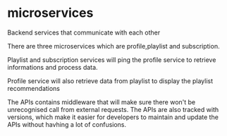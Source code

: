 # microservices
Backend services that communicate with each other

There are three microservices which are profile,playlist and subscription.

Playlist and subscription services will ping the profile service to retrieve informations and process data.

Profile service will also retrieve data from playlist to display the playlist recommendations

The APIs contains middleware that will make sure there won't be unrecognised call from external requests. The APIs are also tracked with versions, which make it easier for developers to maintain and update the APIs without havhing a lot of confusions.
